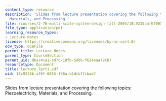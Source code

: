 ```yaml
---
content_type: resource
description: 'Slides from lecture presentation covering the following topics: Piezoelectricity,
  Materials, and Processing.'
file: /courses/2-76-multi-scale-system-design-fall-2004/18c9235baf6f0055196ab2dcbf7cbae7_lecture_7prt1.pdf
file_type: application/pdf
learning_resource_types:
- Lecture Notes
license: https://creativecommons.org/licenses/by-nc-sa/4.0/
ocw_type: OCWFile
parent_title: Lecture Notes
parent_type: CourseSection
parent_uid: dba74ca1-bd7c-18fb-5dd6-f634aaa79cb7
resourcetype: Document
title: lecture_7prt1.pdf
uid: 18c9235b-af6f-0055-196a-b2dcbf7cbae7
---
```

Slides from lecture presentation covering the following topics: Piezoelectricity, Materials, and Processing.